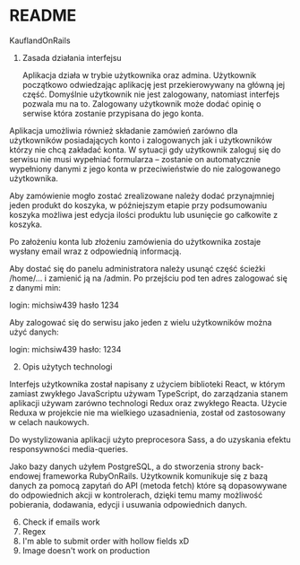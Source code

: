 # README
KauflandOnRails

1) Zasada działania interfejsu

	Aplikacja działa w trybie użytkownika oraz admina.
Użytkownik początkowo odwiedzając aplikację jest przekierowywany na główną jej część.
Domyślnie użytkownik nie jest zalogowany, natomiast interfejs pozwala mu na to.
Zalogowany użytkownik może dodać opinię o serwise która zostanie przypisana do jego konta.

Aplikacja umożliwia również składanie zamówień zarówno dla użytkowników posiadających konto i zalogowanych jak i użytkowników którzy nie chcą zakładać konta. W sytuacji gdy użytkownik zaloguj się do serwisu nie musi wypełniać formularza – zostanie on automatycznie wypełniony danymi z jego konta w przeciwieństwie do nie zalogowanego użytkownika. 

Aby zamówienie mogło zostać zrealizowane należy dodać przynajmniej jeden produkt do koszyka, w późniejszym etapie przy podsumowaniu koszyka możliwa jest edycja ilości produktu lub usunięcie go całkowite z koszyka.

Po założeniu konta lub złożeniu zamówienia do użytkownika zostaje wysłany email wraz z odpowiednią informacją.

Aby dostać się do panelu administratora należy usunąć część ścieżki /home/... i zamienić ją na /admin. Po przejściu pod ten adres zalogować się z danymi min:

login: michsiw439
hasło 1234

Aby zalogować się do serwisu jako jeden z wielu użytkowników można użyć danych:

login: michsiw439
hasło: 1234

2) Opis użytych technologi

Interfejs użytkownika został napisany z użyciem biblioteki React, w którym zamiast zwykłego JavaScriptu używam TypeScript, do zarządzania stanem aplikacji używam zarówno  technologi Redux oraz zwykłego Reacta. Użycie Reduxa w projekcie nie ma wielkiego uzasadnienia, został od zastosowany w celach naukowych. 

Do wystylizowania aplikacji użyto preprocesora Sass, a do uzyskania efektu responsywności media-queries.

Jako bazy danych użyłem PostgreSQL, a do stworzenia strony back-endowej frameworka RubyOnRails. Użytkownik komunikuje się z bazą danych za pomocą zapytań do  API (metoda fetch) które są dopasowywane do odpowiednich akcji w kontrolerach, dzięki temu mamy możliwość pobierania, dodawania, edycji i usuwania odpowiednich danych. 


6) Check if emails work
8) Regex
11) I'm able to submit order with hollow fields xD
14) Image doesn't work on production